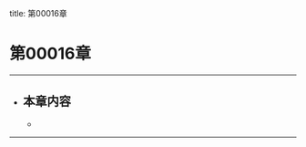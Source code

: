 title: 第00016章
# 第00016章
-------------------------------------------------
- 本章内容
    - 
    - 
-------------------------------------------------
